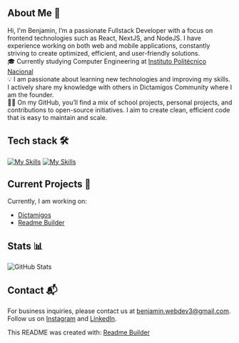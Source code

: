 ## About Me 👤
Hi, I'm Benjamin, I’m a passionate Fullstack Developer with a focus on frontend technologies such as React, NextJS, and NodeJS. I have experience working on both web and mobile applications, constantly striving to create optimized, efficient, and user-friendly solutions.  
🎓  Currently studying Computer Engineering at [Instituto Politécnico Nacional](https://www.ipn.mx/)  
💡  I am passionate about learning new technologies and improving my skills. I actively share my knowledge with others in Dictamigos Community where I am the founder.  
👨‍💻 On my GitHub, you’ll find a mix of school projects, personal projects, and contributions to open-source initiatives. I aim to create clean, efficient code that is easy to maintain and scale.    

## Tech stack 🛠
[![My Skills](https://skillicons.dev/icons?i=js,ts,react,next,redux,nodejs,apollo,prisma,mysql,postgres,firebase,mongodb)](https://skillicons.dev)
[![My Skills](https://skillicons.dev/icons?i=git,github,figma,notion,postman,powershell,webflow,gcp,vercel,netlify,planetscale)](https://skillicons.dev)  


## Current Projects 🚀
Currently, I am working on:
- [Dictamigos](https://dictamigos.com/)
- [Readme Builder](https://readmes-builder.vercel.app/)

## Stats 📊
![GitHub Stats](https://github-readme-stats.vercel.app/api?username=Benjamngarcia&show_icons=true&count_private=true&hide=prs&hide_title=true&theme=dark&hide_border=true)

## Contact 📬
For business inquiries, please contact us at [benjamin.webdev3@gmail.com](mailto:benjamin.webdev3@gmail.com).
Follow us on [Instagram](https://www.instagram.com/benjamngarcia/) and [LinkedIn](https://www.linkedin.com/in/benjamngarcia/).



This README was created with: [Readme Builder](https://readmes-builder.vercel.app/)
